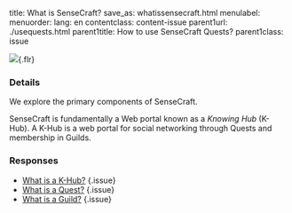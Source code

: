title: What is SenseCraft?
save_as: whatissensecraft.html
menulabel:
menuorder:
lang: en
contentclass: content-issue
parent1url: ./usequests.html
parent1title: How to use SenseCraft Quests?
parent1class: issue

![]({static}/images/khub.png){.flr}

### Details

We explore the primary components of SenseCraft.

SenseCraft is fundamentally a Web portal known as a *Knowing Hub* (K-Hub). A K-Hub is a web portal for social networking through Quests and membership in Guilds.

### Responses

* [What is a K-Hub?](./whatiskhub.html)
{.issue}
* [What is a Quest?](./whatisquest.html)
{.issue}
* [What is a Guild?](./whatisguild.html)
{.issue}

